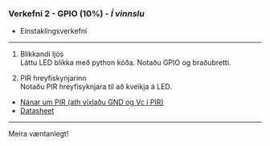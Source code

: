 ### Verkefni 2 - GPIO (10%) - **_Í vinnslu_**
- Einstaklingsverkefni

---

1. Blikkandi ljós <br>
Láttu LED blikka með python kóða. Notaðu GPIO og braðubretti.

2. PIR hreyfiskynjarinn <br>
Notaðu PIR hreyfisyknjara til að kveikja á LED.
  - [Nánar um PIR (ath víxlaðu GND og Vc í PIR)](https://learn.adafruit.com/pir-passive-infrared-proximity-motion-sensor/overview)
  - [Datasheet](https://components101.com/hc-sr501-pir-sensor)

---

Meira væntanlegt!
